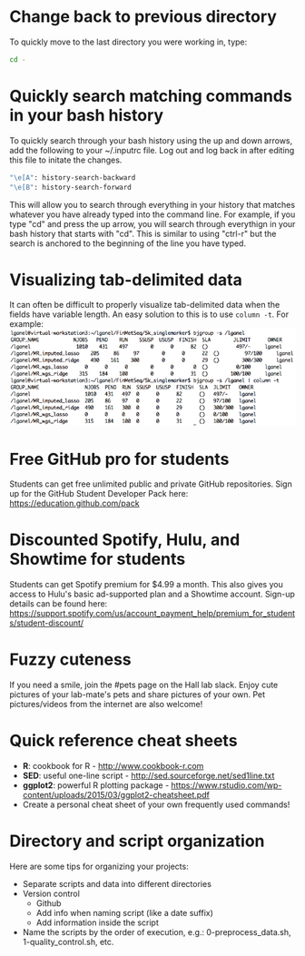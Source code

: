 # Change back to previous directory

To quickly move to the last directory you were working in, type:
```bash
cd -
```

# Quickly search matching commands in your bash history

To quickly search through your bash history using the up and down arrows, add the following to your ~/.inputrc file. Log out and log back in after editing this file to initate the changes.
```bash
"\e[A": history-search-backward
"\e[B": history-search-forward
```
This will allow you to search through everything in your history that matches whatever you have already typed into the command line. For example, if you type "cd" and press the up arrow, you will search through everythign in your bash history that starts with "cd". This is similar to using "ctrl-r" but the search is anchored to the beginning of the line you have typed.

# Visualizing tab-delimited data

It can often be difficult to properly visualize tab-delimited data when the fields have variable length. An easy solution to this is to use `column -t`. For example:
![Column Example](ColumnExample.png?raw=true "Column Example")

# Free GitHub pro for students

Students can get free unlimited public and private GitHub repositories. Sign up for the GitHub Student Developer Pack here: https://education.github.com/pack

# Discounted Spotify, Hulu, and Showtime for students

Students can get Spotify premium for $4.99 a month. This also gives you access to Hulu's basic ad-supported plan and a Showtime account. Sign-up details can be found here: https://support.spotify.com/us/account_payment_help/premium_for_students/student-discount/

# Fuzzy cuteness

If you need a smile, join the #pets page on the Hall lab slack. Enjoy cute pictures of your lab-mate's pets and share pictures of your own. Pet pictures/videos from the internet are also welcome!

# Quick reference cheat sheets

* **R**: cookbook for R - http://www.cookbook-r.com
* **SED**: useful one-line script - http://sed.sourceforge.net/sed1line.txt
* **ggplot2**: powerful R plotting package - https://www.rstudio.com/wp-content/uploads/2015/03/ggplot2-cheatsheet.pdf
* Create a personal cheat sheet of your own frequently used commands! 

# Directory and script organization

Here are some tips for organizing your projects:
* Separate scripts and data into different directories
* Version control 
  - Github 
  - Add info when naming script (like a date suffix)
  - Add information inside the script
* Name the scripts by the order of execution, e.g.: 0-preprocess_data.sh, 1-quality_control.sh, etc.

